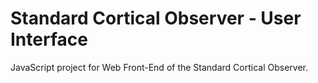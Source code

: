 # Standard Cortical Observer - User Interface

JavaScript project for Web Front-End of the Standard Cortical Observer.
